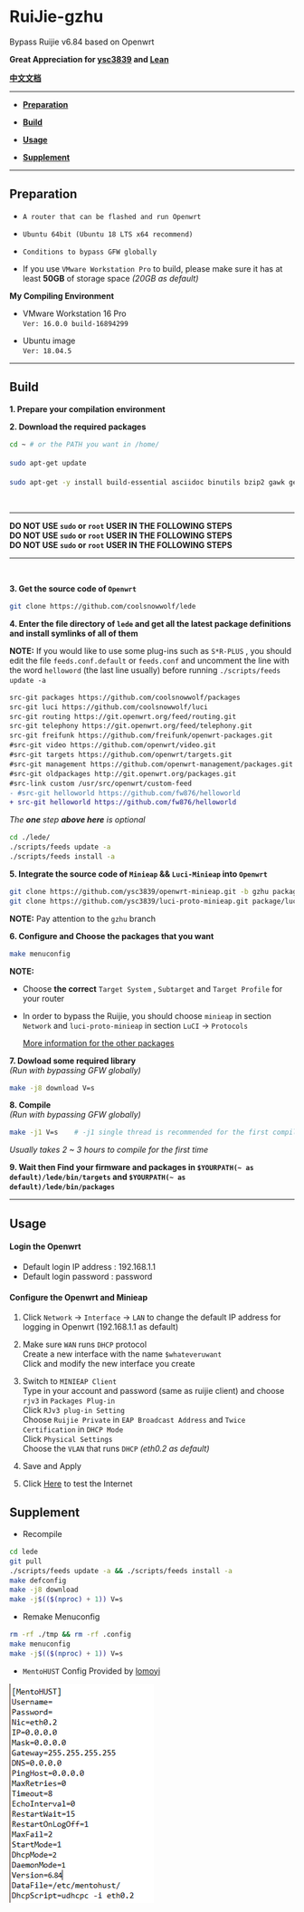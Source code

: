 # RuiJie-gzhu
Bypass Ruijie v6.84 based on Openwrt

**Great Appreciation for [ysc3839](https://github.com/ysc3839/openwrt-minieap/tree/gzhu) and [Lean](https://github.com/coolsnowwolf/lede)**

**[中文文档](./README_zh.md)**

***

+ **[Preparation](#preparation)**

+ **[Build](#build)**

+ **[Usage](#usage)**

+ **[Supplement](#supplement)**

***

## Preparation

+ `A router that can be flashed and run Openwrt`  


+ `Ubuntu 64bit (Ubuntu 18 LTS x64 recommend)`  


+ `Conditions to bypass GFW globally`  


+ If you use `VMware Workstation Pro` to build, please make sure it has at least **50GB** of storage space *(20GB as default)*  


**My Compiling Environment**
+ VMware Workstation 16 Pro  
`Ver: 16.0.0 build-16894299`

+ Ubuntu image  
`Ver: 18.04.5`

***
## Build

**1. Prepare your compilation environment**

**2. Download the required packages**
```bash
cd ~ # or the PATH you want in /home/

sudo apt-get update

sudo apt-get -y install build-essential asciidoc binutils bzip2 gawk gettext git libncurses5-dev libz-dev patch python3.5 python2.7 unzip zlib1g-dev lib32gcc1 libc6-dev-i386 subversion flex uglifyjs git-core gcc-multilib p7zip p7zip-full msmtp libssl-dev texinfo libglib2.0-dev xmlto qemu-utils upx libelf-dev autoconf automake libtool autopoint device-tree-compiler g++-multilib antlr3 gperf wget swig rsync
```
<br>

---

**DO NOT USE `sudo` or `root` USER IN THE FOLLOWING STEPS**  
**DO NOT USE `sudo` or `root` USER IN THE FOLLOWING STEPS**  
**DO NOT USE `sudo` or `root` USER IN THE FOLLOWING STEPS**  

---

<br>

**3. Get the source code of `Openwrt`**

```bash
git clone https://github.com/coolsnowwolf/lede
```


**4. Enter the file directory of `lede` and get all the latest package definitions and install symlinks of all of them**


**NOTE:** If you would like to use some plug-ins such as `S*R-PLUS` , you should edit the file `feeds.conf.default` or `feeds.conf` and uncomment the line with the word `helloword` (the last line usually) before running `./scripts/feeds update -a`  

```diff
src-git packages https://github.com/coolsnowwolf/packages
src-git luci https://github.com/coolsnowwolf/luci
src-git routing https://git.openwrt.org/feed/routing.git
src-git telephony https://git.openwrt.org/feed/telephony.git
src-git freifunk https://github.com/freifunk/openwrt-packages.git
#src-git video https://github.com/openwrt/video.git
#src-git targets https://github.com/openwrt/targets.git
#src-git management https://github.com/openwrt-management/packages.git
#src-git oldpackages http://git.openwrt.org/packages.git
#src-link custom /usr/src/openwrt/custom-feed
- #src-git helloworld https://github.com/fw876/helloworld
+ src-git helloworld https://github.com/fw876/helloworld
```
*The **one** step **above here** is optional*

```bash
cd ./lede/
./scripts/feeds update -a
./scripts/feeds install -a
```


**5. Integrate the source code of `Minieap` && `Luci-Minieap` into `Openwrt`**

```bash
git clone https://github.com/ysc3839/openwrt-minieap.git -b gzhu package/minieap
git clone https://github.com/ysc3839/luci-proto-minieap.git package/luci-proto-minieap
```
**NOTE:** Pay attention to the `gzhu` branch

**6. Configure and Choose the packages that you want**

```bash
make menuconfig
```


**NOTE:** 
+ Choose **the correct** `Target System` , `Subtarget` and `Target Profile` for your router  
+ In order to bypass the Ruijie, you should choose `minieap` in section `Network` and `luci-proto-minieap` in section `LuCI` -> `Protocols`  

    [More information for the other packages](https://www.right.com.cn/forum/thread-344825-1-1.html)


**7. Dowload some required library**  
*(Run with bypassing GFW globally)*

```bash
make -j8 download V=s
```


**8. Compile**  
*(Run with bypassing GFW globally)*

```bash
make -j1 V=s    # -j1 single thread is recommended for the first compilation
```
*Usually takes 2 ~ 3 hours to compile for the first time*

**9. Wait then Find your firmware and packages in `$YOURPATH(~ as default)/lede/bin/targets` and `$YOURPATH(~ as default)/lede/bin/packages`**

***

## Usage

#### Login the Openwrt

+ Default login IP address : 192.168.1.1
+ Default login password : password

#### Configure the Openwrt and Minieap

1. Click `Network` -> `Interface` -> `LAN` to change the default IP address for logging in Openwrt (192.168.1.1 as default)


2. Make sure `WAN` runs `DHCP` protocol    
Create a new interface with the name `$whateveruwant`  
Click and modify the new interface you create  


3. Switch to `MINIEAP Client`  
Type in your account and password (same as ruijie client) and choose `rjv3` in `Packages Plug-in`  
Click `RJv3 plug-in Setting`  
Choose `Ruijie Private` in `EAP Broadcast Address` and `Twice Certification` in `DHCP Mode`  
Click `Physical Settings`  
Choose the `VLAN` that runs `DHCP` *(eth0.2 as default)* 


4. Save and Apply


5. Click [Here](https://github.com/H0uzC) to test the Internet


## Supplement


+ Recompile  

```bash
cd lede
git pull
./scripts/feeds update -a && ./scripts/feeds install -a
make defconfig
make -j8 download
make -j$(($(nproc) + 1)) V=s
```


+ Remake Menuconfig

```bash
rm -rf ./tmp && rm -rf .config
make menuconfig
make -j$(($(nproc) + 1)) V=s
```


+ `MentoHUST` Config Provided by [lomoyi](https://github.com/lomoyi)

![](./mentohustconfig.png)